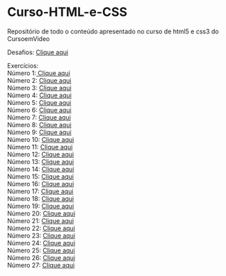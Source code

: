 # Curso-HTML-e-CSS
 Repositório de todo o conteúdo apresentado no curso de html5 e css3 do CursoemVideo 

Desafios: <a href="Curso-HTML-e-CSS/desafios">Clique aqui</a><br>

Exercícios:<br>
Número 1:<a href="Curso-HTML-e-CSS/ex001/index.html"> Clique aqui</a><br>
Número 2: <a href="Curso-HTML-e-CSS/ex001/index.html"> Clique aqui</a><br>
Número 3: <a href="Curso-HTML-e-CSS/ex001/index.html"> Clique aqui</a><br>
Número 4: <a href="Curso-HTML-e-CSS/ex001/index.html"> Clique aqui</a><br>
Número 5: <a href="Curso-HTML-e-CSS/ex001/index.html"> Clique aqui</a><br>
Número 6: <a href="Curso-HTML-e-CSS/ex001/index.html"> Clique aqui</a><br>
Número 7: <a href="Curso-HTML-e-CSS/ex001/index.html"> Clique aqui</a><br>
Número 8: <a href="Curso-HTML-e-CSS/ex001/index.html"> Clique aqui</a><br>
Número 9: <a href="Curso-HTML-e-CSS/ex001/index.html"> Clique aqui</a><br>
Número 10: <a href="Curso-HTML-e-CSS/ex001/index.html"> Clique aqui</a><br>
Número 11: <a href="Curso-HTML-e-CSS/ex001/index.html"> Clique aqui</a><br>
Número 12: <a href="Curso-HTML-e-CSS/ex001/index.html"> Clique aqui</a><br>
Número 13: <a href="Curso-HTML-e-CSS/ex001/index.html"> Clique aqui</a><br>
Número 14: <a href="Curso-HTML-e-CSS/ex001/index.html"> Clique aqui</a><br>
Número 15: <a href="Curso-HTML-e-CSS/ex001/index.html"> Clique aqui</a><br>
Número 16: <a href="Curso-HTML-e-CSS/ex001/index.html"> Clique aqui</a><br>
Número 17: <a href="Curso-HTML-e-CSS/ex001/index.html"> Clique aqui</a><br>
Número 18: <a href="Curso-HTML-e-CSS/ex001/index.html"> Clique aqui</a><br>
Número 19: <a href="Curso-HTML-e-CSS/ex001/index.html"> Clique aqui</a><br>
Número 20: <a href="Curso-HTML-e-CSS/ex001/index.html"> Clique aqui</a><br>
Número 21: <a href="Curso-HTML-e-CSS/ex001/index.html"> Clique aqui</a><br>
Número 22: <a href="Curso-HTML-e-CSS/ex001/index.html"> Clique aqui</a><br>
Número 23: <a href="Curso-HTML-e-CSS/ex001/index.html"> Clique aqui</a><br>
Número 24: <a href="Curso-HTML-e-CSS/ex001/index.html"> Clique aqui</a><br>
Número 25: <a href="Curso-HTML-e-CSS/ex001/index.html"> Clique aqui</a><br>
Número 26: <a href="Curso-HTML-e-CSS/ex001/index.html"> Clique aqui</a><br>
Número 27: <a href="Curso-HTML-e-CSS/ex001/index.html"> Clique aqui</a><br>
